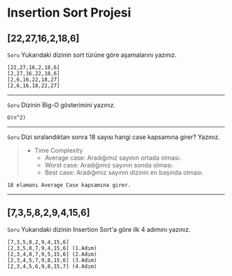 # Insertion Sort Projesi

## [22,27,16,2,18,6]

`Soru` Yukarıdaki dizinin sort türüne göre aşamalarını yazınız.

    [22,27,16,2,18,6]
    [2,27,16,22,18,6]
    [2,6,16,22,18,27]
    [2,6,16,18,22,27]

***

`Soru` Dizinin Big-O gösterimini yazınız.

    O(n^2)

***

`Soru` Dizi sıralandıktan sonra 18 sayısı hangi case kapsamına girer? Yazınız.

> - Time Complexity
>   - Average case: Aradığımız sayının ortada olması.
>   - Worst case: Aradığımız sayının sonda olması.
>   - Best case: Aradığımız sayının dizinin en başında olması.

    18 elamanı Average Case kapsamına girer.

***

## [7,3,5,8,2,9,4,15,6]

`Soru` Yukarıdaki dizinin Insertion Sort'a göre ilk 4 adımını yazınız.

    [7,3,5,8,2,9,4,15,6]
    [2,3,5,8,7,9,4,15,6] (1.Adım)
    [2,3,4,8,7,9,5,15,6] (2.Adım)
    [2,3,4,5,7,9,8,15,6] (3.Adım)
    [2,3,4,5,6,9,8,15,7] (4.Adım)
